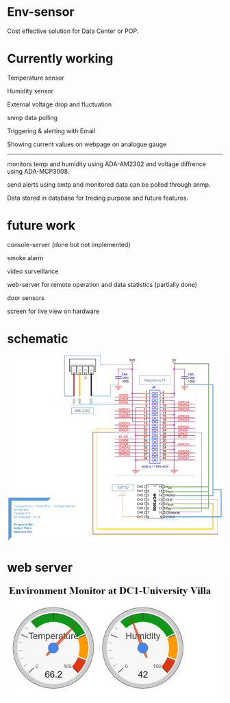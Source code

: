 # Env-sensor


Cost effective solution for Data Center or POP.

Currently working
=================

Temperature sensor

Humidity sensor

External voltage drop and fluctuation

snmp data polling

Triggering & alerting with Email 

Showing current values on webpage on analogue gauge

-------------------------------------

monitors temp and humidity using ADA-AM2302 and voltage diffrence using ADA-MCP3008.

send alerts using smtp and monitored data can be polled through snmp.

Data stored in database for treding purpose and future features.

future work
===========
console-server (done but not implemented)

smoke alarm

video surveillance

web-server for remote operation and data statistics (partially done)

door sensors

screen for live view on hardware


schematic
=========
![Schematic](https://github.com/icmp-echo/env-sensor/blob/master/temperature%20sensor%20schematic.png)

web server
==========
![sample](https://github.com/icmp-echo/env-sensor/blob/master/sample.png)
